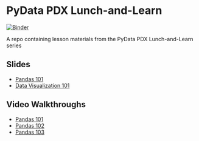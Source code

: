 # PyData PDX Lunch-and-Learn
[![Binder](https://mybinder.org/badge_logo.svg)](https://mybinder.org/v2/gh/pydatapdx/lunch-and-learn/HEAD)

A repo containing lesson materials from the PyData PDX Lunch-and-Learn series

## Slides

- [Pandas 101](https://docs.google.com/presentation/d/1zbn8BSe-V8TwdARnsPnHVsfjvoqmwVAx7NuN6S9hdbw/edit?usp=sharing)
- [Data Visualization 101](https://docs.google.com/presentation/d/1a-AlfpnuUCSbNt70vOUXtuGK8UovfMzwogOP-sQIb4k/edit?usp=sharing)

## Video Walkthroughs

- [Pandas 101](https://www.youtube.com/watch?v=7Q6HA015Umg&t=7s)
- [Pandas 102](https://www.youtube.com/watch?v=6MQo2S0fzD8)
- [Pandas 103](https://www.youtube.com/watch?v=nbTlVGaoor0&t=697s)
